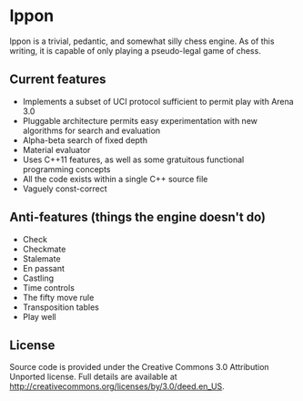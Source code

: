 Ippon
=====

Ippon is a trivial, pedantic, and somewhat silly chess
engine.  As of this writing, it is capable of only playing
a pseudo-legal game of chess. 

Current features
----------------

- Implements a subset of UCI protocol sufficient to permit play 
  with Arena 3.0
- Pluggable architecture permits easy experimentation with 
  new algorithms for search and evaluation  
- Alpha-beta search of fixed depth
- Material evaluator
- Uses C++11 features, as well as some gratuitous functional
  programming concepts
- All the code exists within a single C++ source file
- Vaguely const-correct


Anti-features (things the engine doesn't do)
--------------------------------------------

- Check
- Checkmate
- Stalemate
- En passant
- Castling
- Time controls
- The fifty move rule
- Transposition tables
- Play well

License
-------

Source code is provided under the Creative Commons 3.0 Attribution 
Unported license.  Full details are available at
<http://creativecommons.org/licenses/by/3.0/deed.en_US>.